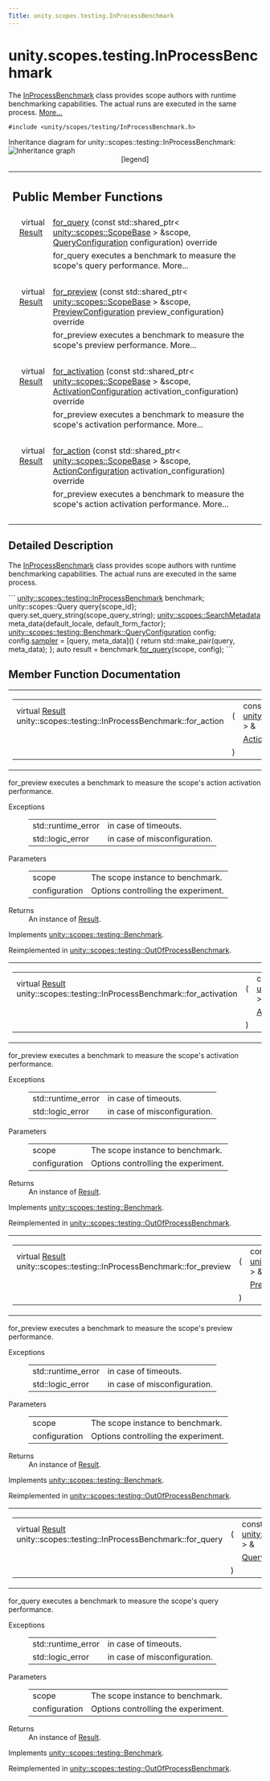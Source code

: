 ```yaml
---
Title: unity.scopes.testing.InProcessBenchmark
---
```


# unity.scopes.testing.InProcessBenchmark

<p>The <a class="el" href="index.html" title="The InProcessBenchmark class provides scope authors with runtime benchmarking capabilities. The actual runs are executed in the same process. ">InProcessBenchmark</a> class provides scope authors with runtime benchmarking capabilities. The actual runs are executed in the same process.  
<a href="#details">More...</a></p>
<p><code>#include &lt;unity/scopes/testing/InProcessBenchmark.h&gt;</code></p>
Inheritance diagram for unity::scopes::testing::InProcessBenchmark:
<img src="https://developer.ubuntu.com/static/devportal_uploaded/4536e44e-990a-43e4-acb7-bcb44f8f1e34-../unity.scopes.testing.InProcessBenchmark/classunity_1_1scopes_1_1testing_1_1_in_process_benchmark__inherit__graph.png" border="0" usemap="#unity_1_1scopes_1_1testing_1_1_in_process_benchmark_inherit__map" alt="Inheritance graph"/>
<map name="unity_1_1scopes_1_1testing_1_1_in_process_benchmark_inherit__map" id="unity_1_1scopes_1_1testing_1_1_in_process_benchmark_inherit__map">
<area shape="rect" id="node3" href="https://developer.ubuntu.com../classunity_1_1scopes_1_1testing_1_1_out_of_process_benchmark.html" title="The OutOfProcessBenchmark class provides scope authors with runtime benchmarking capabilities. The actual runs are executed in another process. " alt="" coords="5,184,196,225"/><area shape="rect" id="node2" href="https://developer.ubuntu.com../classunity_1_1scopes_1_1testing_1_1_benchmark.html" title="The Benchmark class defines an interface to provide scope authors with runtime benchmarking capabilit..." alt="" coords="22,5,179,47"/></map>
<center><span class="legend">[legend]</span></center>
<table class="memberdecls">
<tr class="heading"><td colspan="2"><h2 class="groupheader">
Public Member Functions</h2></td></tr>
<tr class="memitem:a72460e26d0aa98ae7091f634d0089aa9"><td class="memItemLeft" align="right" valign="top">virtual <a class="el" href="unity.scopes.testing.Benchmark.Result.md">Result</a>&#160;</td><td class="memItemRight" valign="bottom"><a class="el" href="#a72460e26d0aa98ae7091f634d0089aa9">for_query</a> (const std::shared_ptr&lt; <a class="el" href="unity.scopes.ScopeBase.md">unity::scopes::ScopeBase</a> &gt; &amp;scope, <a class="el" href="unity.scopes.testing.Benchmark.QueryConfiguration.md">QueryConfiguration</a> configuration) override</td></tr>
<tr class="memdesc:a72460e26d0aa98ae7091f634d0089aa9"><td class="mdescLeft">&#160;</td><td class="mdescRight">for_query executes a benchmark to measure the scope's query performance.  More...<br /></td></tr>
<tr class="separator:a72460e26d0aa98ae7091f634d0089aa9"><td class="memSeparator" colspan="2">&#160;</td></tr>
<tr class="memitem:a8823d30698cba5f6a03c4989e7356195"><td class="memItemLeft" align="right" valign="top">virtual <a class="el" href="unity.scopes.testing.Benchmark.Result.md">Result</a>&#160;</td><td class="memItemRight" valign="bottom"><a class="el" href="#a8823d30698cba5f6a03c4989e7356195">for_preview</a> (const std::shared_ptr&lt; <a class="el" href="unity.scopes.ScopeBase.md">unity::scopes::ScopeBase</a> &gt; &amp;scope, <a class="el" href="unity.scopes.testing.Benchmark.PreviewConfiguration.md">PreviewConfiguration</a> preview_configuration) override</td></tr>
<tr class="memdesc:a8823d30698cba5f6a03c4989e7356195"><td class="mdescLeft">&#160;</td><td class="mdescRight">for_preview executes a benchmark to measure the scope's preview performance.  More...<br /></td></tr>
<tr class="separator:a8823d30698cba5f6a03c4989e7356195"><td class="memSeparator" colspan="2">&#160;</td></tr>
<tr class="memitem:adc815bde331263487183e38836811610"><td class="memItemLeft" align="right" valign="top">virtual <a class="el" href="unity.scopes.testing.Benchmark.Result.md">Result</a>&#160;</td><td class="memItemRight" valign="bottom"><a class="el" href="#adc815bde331263487183e38836811610">for_activation</a> (const std::shared_ptr&lt; <a class="el" href="unity.scopes.ScopeBase.md">unity::scopes::ScopeBase</a> &gt; &amp;scope, <a class="el" href="unity.scopes.testing.Benchmark.ActivationConfiguration.md">ActivationConfiguration</a> activation_configuration) override</td></tr>
<tr class="memdesc:adc815bde331263487183e38836811610"><td class="mdescLeft">&#160;</td><td class="mdescRight">for_preview executes a benchmark to measure the scope's activation performance.  More...<br /></td></tr>
<tr class="separator:adc815bde331263487183e38836811610"><td class="memSeparator" colspan="2">&#160;</td></tr>
<tr class="memitem:a570e17bc7fbb0c7aafb3ed720a5fc35c"><td class="memItemLeft" align="right" valign="top">virtual <a class="el" href="unity.scopes.testing.Benchmark.Result.md">Result</a>&#160;</td><td class="memItemRight" valign="bottom"><a class="el" href="#a570e17bc7fbb0c7aafb3ed720a5fc35c">for_action</a> (const std::shared_ptr&lt; <a class="el" href="unity.scopes.ScopeBase.md">unity::scopes::ScopeBase</a> &gt; &amp;scope, <a class="el" href="unity.scopes.testing.Benchmark.ActionConfiguration.md">ActionConfiguration</a> activation_configuration) override</td></tr>
<tr class="memdesc:a570e17bc7fbb0c7aafb3ed720a5fc35c"><td class="mdescLeft">&#160;</td><td class="mdescRight">for_preview executes a benchmark to measure the scope's action activation performance.  More...<br /></td></tr>
<tr class="separator:a570e17bc7fbb0c7aafb3ed720a5fc35c"><td class="memSeparator" colspan="2">&#160;</td></tr>
</table>
<a name="details" id="details"></a><h2 class="groupheader">Detailed Description</h2>
<p>The <a class="el" href="index.html" title="The InProcessBenchmark class provides scope authors with runtime benchmarking capabilities. The actual runs are executed in the same process. ">InProcessBenchmark</a> class provides scope authors with runtime benchmarking capabilities. The actual runs are executed in the same process. </p>
```
<a class="code" href="index.html">unity::scopes::testing::InProcessBenchmark</a> benchmark;
unity::scopes::Query query{scope_id};
query.set_query_string(scope_query_string);
<a class="code" href="unity.scopes.SearchMetadata.md">unity::scopes::SearchMetadata</a> meta_data{default_locale, default_form_factor};
<a class="code" href="unity.scopes.testing.Benchmark.QueryConfiguration.md">unity::scopes::testing::Benchmark::QueryConfiguration</a> config;
config.<a class="code" href="unity.scopes.testing.Benchmark.QueryConfiguration.md#a164536c278d29914d24fdbca3a3fa4a8">sampler</a> = [query, meta_data]()
{
<span class="keywordflow">return</span> std::make_pair(query, meta_data);
};
<span class="keyword">auto</span> result = benchmark.<a class="code" href="#a72460e26d0aa98ae7091f634d0089aa9">for_query</a>(scope, config);
```
 <h2 class="groupheader">Member Function Documentation</h2>
<table class="mlabels">
<tr>
<td class="mlabels-left">
<table class="memname">
<tr>
<td class="memname">virtual <a class="el" href="unity.scopes.testing.Benchmark.Result.md">Result</a> unity::scopes::testing::InProcessBenchmark::for_action </td>
<td>(</td>
<td class="paramtype">const std::shared_ptr&lt; <a class="el" href="unity.scopes.ScopeBase.md">unity::scopes::ScopeBase</a> &gt; &amp;&#160;</td>
<td class="paramname"><em>scope</em>, </td>
</tr>
<tr>
<td class="paramkey"></td>
<td></td>
<td class="paramtype"><a class="el" href="unity.scopes.testing.Benchmark.ActionConfiguration.md">ActionConfiguration</a>&#160;</td>
<td class="paramname"><em>configuration</em>&#160;</td>
</tr>
<tr>
<td></td>
<td>)</td>
<td></td><td></td>
</tr>
</table>
</td>
<td class="mlabels-right">
<span class="mlabels"><span class="mlabel">override</span><span class="mlabel">virtual</span></span>  </td>
</tr>
</table>
<p>for_preview executes a benchmark to measure the scope's action activation performance. </p>
<dl class="exception"><dt>Exceptions</dt><dd>
<table class="exception">
<tr><td class="paramname">std::runtime_error</td><td>in case of timeouts. </td></tr>
<tr><td class="paramname">std::logic_error</td><td>in case of misconfiguration. </td></tr>
</table>
</dd>
</dl>
<dl class="params"><dt>Parameters</dt><dd>
<table class="params">
<tr><td class="paramname">scope</td><td>The scope instance to benchmark. </td></tr>
<tr><td class="paramname">configuration</td><td>Options controlling the experiment. </td></tr>
</table>
</dd>
</dl>
<dl class="section return"><dt>Returns</dt><dd>An instance of <a class="el" href="unity.scopes.testing.Result.md" title="A simple class implementation of unity::scopes::Result that provides a default constructor. ">Result</a>. </dd></dl>
<p>Implements <a class="el" href="unity.scopes.testing.Benchmark.md#ad31b1781960e3edd0018a9cf8df4a506">unity::scopes::testing::Benchmark</a>.</p>
<p>Reimplemented in <a class="el" href="unity.scopes.testing.OutOfProcessBenchmark.md#a47874911c026c201699d8fce0443e4bb">unity::scopes::testing::OutOfProcessBenchmark</a>.</p>
<table class="mlabels">
<tr>
<td class="mlabels-left">
<table class="memname">
<tr>
<td class="memname">virtual <a class="el" href="unity.scopes.testing.Benchmark.Result.md">Result</a> unity::scopes::testing::InProcessBenchmark::for_activation </td>
<td>(</td>
<td class="paramtype">const std::shared_ptr&lt; <a class="el" href="unity.scopes.ScopeBase.md">unity::scopes::ScopeBase</a> &gt; &amp;&#160;</td>
<td class="paramname"><em>scope</em>, </td>
</tr>
<tr>
<td class="paramkey"></td>
<td></td>
<td class="paramtype"><a class="el" href="unity.scopes.testing.Benchmark.ActivationConfiguration.md">ActivationConfiguration</a>&#160;</td>
<td class="paramname"><em>configuration</em>&#160;</td>
</tr>
<tr>
<td></td>
<td>)</td>
<td></td><td></td>
</tr>
</table>
</td>
<td class="mlabels-right">
<span class="mlabels"><span class="mlabel">override</span><span class="mlabel">virtual</span></span>  </td>
</tr>
</table>
<p>for_preview executes a benchmark to measure the scope's activation performance. </p>
<dl class="exception"><dt>Exceptions</dt><dd>
<table class="exception">
<tr><td class="paramname">std::runtime_error</td><td>in case of timeouts. </td></tr>
<tr><td class="paramname">std::logic_error</td><td>in case of misconfiguration. </td></tr>
</table>
</dd>
</dl>
<dl class="params"><dt>Parameters</dt><dd>
<table class="params">
<tr><td class="paramname">scope</td><td>The scope instance to benchmark. </td></tr>
<tr><td class="paramname">configuration</td><td>Options controlling the experiment. </td></tr>
</table>
</dd>
</dl>
<dl class="section return"><dt>Returns</dt><dd>An instance of <a class="el" href="unity.scopes.testing.Result.md" title="A simple class implementation of unity::scopes::Result that provides a default constructor. ">Result</a>. </dd></dl>
<p>Implements <a class="el" href="unity.scopes.testing.Benchmark.md#a531fbb8fd2259337123495bf7de0bd4a">unity::scopes::testing::Benchmark</a>.</p>
<p>Reimplemented in <a class="el" href="unity.scopes.testing.OutOfProcessBenchmark.md#ad918f6c89543eabb3492eb834712e38f">unity::scopes::testing::OutOfProcessBenchmark</a>.</p>
<table class="mlabels">
<tr>
<td class="mlabels-left">
<table class="memname">
<tr>
<td class="memname">virtual <a class="el" href="unity.scopes.testing.Benchmark.Result.md">Result</a> unity::scopes::testing::InProcessBenchmark::for_preview </td>
<td>(</td>
<td class="paramtype">const std::shared_ptr&lt; <a class="el" href="unity.scopes.ScopeBase.md">unity::scopes::ScopeBase</a> &gt; &amp;&#160;</td>
<td class="paramname"><em>scope</em>, </td>
</tr>
<tr>
<td class="paramkey"></td>
<td></td>
<td class="paramtype"><a class="el" href="unity.scopes.testing.Benchmark.PreviewConfiguration.md">PreviewConfiguration</a>&#160;</td>
<td class="paramname"><em>configuration</em>&#160;</td>
</tr>
<tr>
<td></td>
<td>)</td>
<td></td><td></td>
</tr>
</table>
</td>
<td class="mlabels-right">
<span class="mlabels"><span class="mlabel">override</span><span class="mlabel">virtual</span></span>  </td>
</tr>
</table>
<p>for_preview executes a benchmark to measure the scope's preview performance. </p>
<dl class="exception"><dt>Exceptions</dt><dd>
<table class="exception">
<tr><td class="paramname">std::runtime_error</td><td>in case of timeouts. </td></tr>
<tr><td class="paramname">std::logic_error</td><td>in case of misconfiguration. </td></tr>
</table>
</dd>
</dl>
<dl class="params"><dt>Parameters</dt><dd>
<table class="params">
<tr><td class="paramname">scope</td><td>The scope instance to benchmark. </td></tr>
<tr><td class="paramname">configuration</td><td>Options controlling the experiment. </td></tr>
</table>
</dd>
</dl>
<dl class="section return"><dt>Returns</dt><dd>An instance of <a class="el" href="unity.scopes.testing.Result.md" title="A simple class implementation of unity::scopes::Result that provides a default constructor. ">Result</a>. </dd></dl>
<p>Implements <a class="el" href="unity.scopes.testing.Benchmark.md#a37da073840cfbeb22ed20c2d4631b7ff">unity::scopes::testing::Benchmark</a>.</p>
<p>Reimplemented in <a class="el" href="unity.scopes.testing.OutOfProcessBenchmark.md#a397be9ae5eaca3d6ca96fa2957498c86">unity::scopes::testing::OutOfProcessBenchmark</a>.</p>
<table class="mlabels">
<tr>
<td class="mlabels-left">
<table class="memname">
<tr>
<td class="memname">virtual <a class="el" href="unity.scopes.testing.Benchmark.Result.md">Result</a> unity::scopes::testing::InProcessBenchmark::for_query </td>
<td>(</td>
<td class="paramtype">const std::shared_ptr&lt; <a class="el" href="unity.scopes.ScopeBase.md">unity::scopes::ScopeBase</a> &gt; &amp;&#160;</td>
<td class="paramname"><em>scope</em>, </td>
</tr>
<tr>
<td class="paramkey"></td>
<td></td>
<td class="paramtype"><a class="el" href="unity.scopes.testing.Benchmark.QueryConfiguration.md">QueryConfiguration</a>&#160;</td>
<td class="paramname"><em>configuration</em>&#160;</td>
</tr>
<tr>
<td></td>
<td>)</td>
<td></td><td></td>
</tr>
</table>
</td>
<td class="mlabels-right">
<span class="mlabels"><span class="mlabel">override</span><span class="mlabel">virtual</span></span>  </td>
</tr>
</table>
<p>for_query executes a benchmark to measure the scope's query performance. </p>
<dl class="exception"><dt>Exceptions</dt><dd>
<table class="exception">
<tr><td class="paramname">std::runtime_error</td><td>in case of timeouts. </td></tr>
<tr><td class="paramname">std::logic_error</td><td>in case of misconfiguration. </td></tr>
</table>
</dd>
</dl>
<dl class="params"><dt>Parameters</dt><dd>
<table class="params">
<tr><td class="paramname">scope</td><td>The scope instance to benchmark. </td></tr>
<tr><td class="paramname">configuration</td><td>Options controlling the experiment. </td></tr>
</table>
</dd>
</dl>
<dl class="section return"><dt>Returns</dt><dd>An instance of <a class="el" href="unity.scopes.testing.Result.md" title="A simple class implementation of unity::scopes::Result that provides a default constructor. ">Result</a>. </dd></dl>
<p>Implements <a class="el" href="unity.scopes.testing.Benchmark.md#ad815c88ce0d76e4a6abc82438237e987">unity::scopes::testing::Benchmark</a>.</p>
<p>Reimplemented in <a class="el" href="unity.scopes.testing.OutOfProcessBenchmark.md#a530a08db775c38ea13478a3d8e1c5bbc">unity::scopes::testing::OutOfProcessBenchmark</a>.</p>
